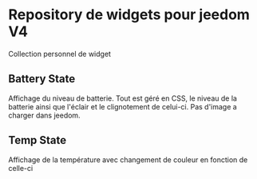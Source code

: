 # Repository de widgets pour jeedom V4

Collection personnel de widget

## Battery State

Affichage du niveau de batterie. Tout est géré en CSS, le niveau de la batterie ainsi que l'éclair et le clignotement de celui-ci. Pas d'image a charger dans jeedom.


## Temp State

Affichage de la température avec changement de couleur en fonction de celle-ci

<!--stackedit_data:
eyJoaXN0b3J5IjpbLTE4NDcwMzQ5MzAsNTExNzkzMjI3XX0=
-->